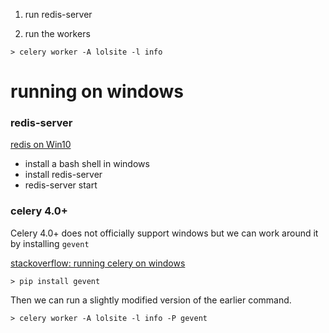 1. run redis-server

2. run the workers

```
> celery worker -A lolsite -l info
```

# running on windows

### redis-server

[redis on Win10](https://redislabs.com/blog/redis-on-windows-10/)

* install a bash shell in windows
* install redis-server
* redis-server start

### celery 4.0+

Celery 4.0+ does not officially support windows but we can work around
it by installing `gevent`

[stackoverflow: running celery on windows](https://stackoverflow.com/a/47331438/4340591)

```
> pip install gevent
```

Then we can run a slightly modified version of the earlier command.

```
> celery worker -A lolsite -l info -P gevent
```

